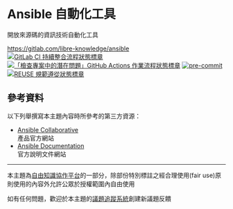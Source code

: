 # Ansible 自動化工具

開放來源碼的資訊技術自動化工具

<https://gitlab.com/libre-knowledge/ansible>  
[![GitLab CI 持續整合流程狀態標章](https://gitlab.com/libre-knowledge/ansible/badges/main/pipeline.svg?ignore_skipped=true "點擊查看 GitLab CI 持續整合流程的運行狀態")](https://gitlab.com/libre-knowledge/ansible/-/commits/main) [![「檢查專案中的潛在問題」GitHub Actions 作業流程狀態標章](https://github.com/libre-knowledge/ansible/actions/workflows/check-potential-problems.yml/badge.svg "本專案使用 GitHub Actions 自動化檢查專案中的潛在問題")](https://github.com/libre-knowledge/ansible/actions/workflows/check-potential-problems.yml) [![pre-commit](https://img.shields.io/badge/pre--commit-enabled-brightgreen?logo=pre-commit&logoColor=white "本專案使用 pre-commit 檢查專案中的潛在問題")](https://github.com/pre-commit/pre-commit) [![REUSE 規範遵從狀態標章](https://api.reuse.software/badge/gitlab.com/libre-knowledge/ansible "本專案遵從 REUSE 規範降低軟體授權合規成本")](https://api.reuse.software/info/gitlab.com/libre-knowledge/ansible)

## 參考資料

以下列舉撰寫本主題內容時所參考的第三方資源：

* [Ansible Collaborative](https://www.ansible.com/)  
  產品官方網站
* [Ansible Documentation](https://docs.ansible.com/)  
  官方說明文件網站

---

本主題為[自由知識協作平台](https://gitlab.com/libre-knowledge/libre-knowledge)的一部分，除部份特別標註之經合理使用(fair use)原則使用的內容外允許公眾於授權範圍內自由使用

如有任何問題，歡迎於本主題的[議題追蹤系統](https://gitlab.com/libre-knowledge/ansible/-/issues)創建新議題反饋
